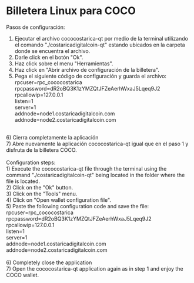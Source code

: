 <h1>Billetera Linux para COCO</h1>

Pasos de configuración:<br/>
1) Ejecutar el archivo cococostarica-qt por medio de la terminal utilizando el comando "./costaricadigitalcoin-qt" estando ubicados en la carpeta donde se encuentra el archivo.<br/>
2) Darle click en el botón "Ok".<br/>
3) Haz click sobre el menu "Herramientas".<br/>
4) Haz click en "Abrir archivo de configuración de la billetera".<br/>
5) Pega el siguiente código de configuración y guarda el archivo: <br/>
rpcuser=rpc_cococostarica<br/>
rpcpassword=dR2oBQ3K1zYMZQtJFZeAerhWxaJ5Lqeq9J2<br/>
rpcallowip=127.0.0.1<br/>
listen=1<br/>
server=1<br/>
addnode=node1.costaricadigitalcoin.com<br/>
addnode=node2.costaricadigitalcoin.com<br/>
<br/>
6) Cierra completamente la aplicación<br/>
7) Abre nuevamente la aplicación cococostarica-qt igual que en el paso 1 y disfruta de la billetera COCO.
<br/><br/>
Configuration steps: <br/>
1) Execute the cococostarica-qt file through the terminal using the command "./costaricadigitalcoin-qt" being located in the folder where the file is located. <br/>
2) Click on the "Ok" button. <br/>
3) Click on the "Tools" menu. <br/>
4) Click on "Open wallet configuration file". <br/>
5) Paste the following configuration code and save the file: <br/>
rpcuser=rpc_cococostarica<br/>
rpcpassword=dR2oBQ3K1zYMZQtJFZeAerhWxaJ5Lqeq9J2<br/>
rpcallowip=127.0.0.1<br/>
listen=1<br/>
server=1<br/>
addnode=node1.costaricadigitalcoin.com<br/>
addnode=node2.costaricadigitalcoin.com<br/>
<br/>
6) Completely close the application <br/>
7) Open the cococostarica-qt application again as in step 1 and enjoy the COCO wallet.